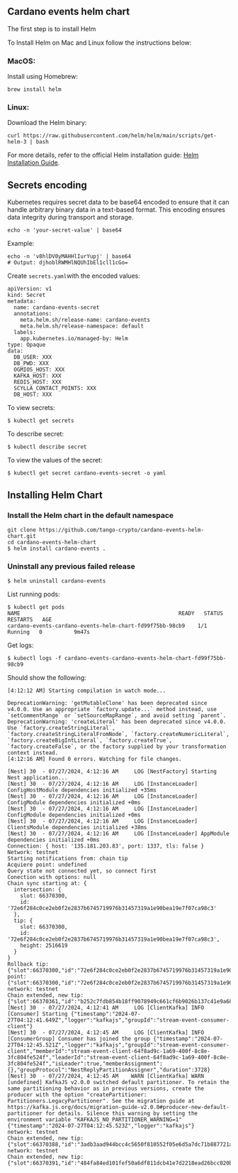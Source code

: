 ## Cardano events helm chart

The first step is to install Helm 

To Install Helm on Mac and Linux follow the instructions below:

### MacOS:
Install using Homebrew:
```
brew install helm
```
### Linux:
Download the Helm binary:
```
curl https://raw.githubusercontent.com/helm/helm/main/scripts/get-helm-3 | bash
```
For more details, refer to the official Helm installation guide: <a href="https://helm.sh/docs/intro/install/" target="_blank">Helm Installation Guide</a>.


## Secrets encoding
Kubernetes requires secret data to be base64 encoded to ensure that it can handle arbitrary binary data in a text-based format. This encoding ensures data integrity during transport and storage.

```
echo -n 'your-secret-value' | base64
```

Example:
```
echo -n 'v8hlDV0yMAHHlIurYupj' | base64
# Output: djhoblRWMHlNQUhIbEl1cll1cGo=
```

Create `secrets.yaml`with the encoded values:
```
apiVersion: v1
kind: Secret
metadata:
  name: cardano-events-secret
  annotations:
    meta.helm.sh/release-name: cardano-events
    meta.helm.sh/release-namespace: default
  labels:
    app.kubernetes.io/managed-by: Helm
type: Opaque
data:
  DB_USER: XXX
  DB_PWD: XXX
  OGMIOS_HOST: XXX
  KAFKA_HOST: XXX
  REDIS_HOST: XXX
  SCYLLA_CONTACT_POINTS: XXX
  DB_HOST: XXX
```
To view secrets:   
```
$ kubectl get secrets
```
    
To describe secret:
```
$ kubectl describe secret
```
    
To view the values of the secret:
``` 
$ kubectl get secret cardano-events-secret -o yaml
```

## Installing Helm Chart

### Install the Helm chart in the default namespace
```
git clone https://github.com/tango-crypto/cardano-events-helm-chart.git
cd cardano-events-helm-chart
$ helm install cardano-events .
``````

### Uninstall any previous failed release
```
$ helm uninstall cardano-events
```

List running pods:
``````
$ kubectl get pods
NAME                                                  READY   STATUS    RESTARTS   AGE
cardano-events-cardano-events-helm-chart-fd99f75bb-98cb9    1/1     Running   0          9m47s
``````

Get logs:
```
$ kubectl logs -f cardano-events-cardano-events-helm-chart-fd99f75bb-98cb9 
```
Should show the following: 
```
[4:12:12 AM] Starting compilation in watch mode...

DeprecationWarning: 'getMutableClone' has been deprecated since v4.0.0. Use an appropriate `factory.update...` method instead, use `setCommentRange` or `setSourceMapRange`, and avoid setting `parent`.
DeprecationWarning: 'createLiteral' has been deprecated since v4.0.0. Use `factory.createStringLiteral`, `factory.createStringLiteralFromNode`, `factory.createNumericLiteral`, `factory.createBigIntLiteral`, `factory.createTrue`, `factory.createFalse`, or the factory supplied by your transformation context instead.
[4:12:16 AM] Found 0 errors. Watching for file changes.

[Nest] 30  - 07/27/2024, 4:12:16 AM     LOG [NestFactory] Starting Nest application...
[Nest] 30  - 07/27/2024, 4:12:16 AM     LOG [InstanceLoader] ConfigHostModule dependencies initialized +35ms
[Nest] 30  - 07/27/2024, 4:12:16 AM     LOG [InstanceLoader] ConfigModule dependencies initialized +0ms
[Nest] 30  - 07/27/2024, 4:12:16 AM     LOG [InstanceLoader] ConfigModule dependencies initialized +0ms
[Nest] 30  - 07/27/2024, 4:12:16 AM     LOG [InstanceLoader] ClientsModule dependencies initialized +38ms
[Nest] 30  - 07/27/2024, 4:12:16 AM     LOG [InstanceLoader] AppModule dependencies initialized +0ms
Connection: { host: '135.181.203.83', port: 1337, tls: false }
Network: testnet
Starting notifications from: chain tip
Acquiere point: undefined
Query state not connected yet, so connect first
Conection with options: null
Chain sync starting at: {
  intersection: {
    slot: 66370300,
    id: '72e6f284c0ce2eb0f2e2837b6745719976b31457319a1e90bea19e7f07ca98c3'
  },
  tip: {
    slot: 66370300,
    id: '72e6f284c0ce2eb0f2e2837b6745719976b31457319a1e90bea19e7f07ca98c3',
    height: 2516619
  }
}
Rollback tip: {"slot":66370300,"id":"72e6f284c0ce2eb0f2e2837b6745719976b31457319a1e90bea19e7f07ca98c3","height":2516619}, point: {"slot":66370300,"id":"72e6f284c0ce2eb0f2e2837b6745719976b31457319a1e90bea19e7f07ca98c3"}
network: testnet
Chain extended, new tip: {"slot":66370361,"id":"b252c7fdb854b18ff9078949c661cf6b9026b137c41e9a6885105bf419e847b3","height":2516620}
[Nest] 30  - 07/27/2024, 4:12:41 AM     LOG [ClientKafka] INFO [Consumer] Starting {"timestamp":"2024-07-27T04:12:41.649Z","logger":"kafkajs","groupId":"stream-event-consumer-client"}
[Nest] 30  - 07/27/2024, 4:12:45 AM     LOG [ClientKafka] INFO [ConsumerGroup] Consumer has joined the group {"timestamp":"2024-07-27T04:12:45.521Z","logger":"kafkajs","groupId":"stream-event-consumer-client","memberId":"stream-event-client-64f8ad9c-1a69-400f-8c8e-3fc804fe524f","leaderId":"stream-event-client-64f8ad9c-1a69-400f-8c8e-3fc804fe524f","isLeader":true,"memberAssignment":{},"groupProtocol":"NestReplyPartitionAssigner","duration":3728}
[Nest] 30  - 07/27/2024, 4:12:45 AM    WARN [ClientKafka] WARN [undefined] KafkaJS v2.0.0 switched default partitioner. To retain the same partitioning behavior as in previous versions, create the producer with the option "createPartitioner: Partitioners.LegacyPartitioner". See the migration guide at https://kafka.js.org/docs/migration-guide-v2.0.0#producer-new-default-partitioner for details. Silence this warning by setting the environment variable "KAFKAJS_NO_PARTITIONER_WARNING=1" {"timestamp":"2024-07-27T04:12:45.523Z","logger":"kafkajs"}
network: testnet
Chain extended, new tip: {"slot":66370388,"id":"3adb3aad944bcc4c5650f810552f05e6d5a7dc71b887721a21fbed9984ec5467","height":2516621}
network: testnet
Chain extended, new tip: {"slot":66370391,"id":"484fa84ed101fef50a6df811dcb41e7d2218ead26bcc020ba31599ca59bb13bc","height":2516622}
```
